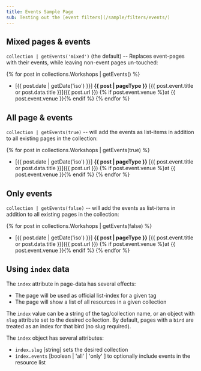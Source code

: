 ```yaml
---
title: Events Sample Page
sub: Testing out the [event filters](/sample/filters/events/)
---
```


## Mixed pages & events

`collection | getEvents('mixed')` (the default) --
Replaces event-pages with their events,
while leaving non-event pages un-touched:

{% for post in collections.Workshops | getEvents() %}
- [{{ post.date | getDate('iso') }}]
  **{{ post | pageType }}**
  [{{ post.event.title or post.data.title }}]({{ post.url }})
  {% if post.event.venue %}at {{ post.event.venue }}{% endif %}
{% endfor %}

## All page & events

`collection | getEvents(true)` --
will add the events as list-items
in addition to all existing pages in the collection:

{% for post in collections.Workshops | getEvents(true) %}
- [{{ post.date | getDate('iso') }}]
  **{{ post | pageType }}**
  [{{ post.event.title or post.data.title }}]({{ post.url }})
  {% if post.event.venue %}at {{ post.event.venue }}{% endif %}
{% endfor %}

## Only events

`collection | getEvents(false)` --
will add the events as list-items
in addition to all existing pages in the collection:

{% for post in collections.Workshops | getEvents(false) %}
- [{{ post.date | getDate('iso') }}]
  **{{ post | pageType }}**
  [{{ post.event.title or post.data.title }}]({{ post.url }})
  {% if post.event.venue %}at {{ post.event.venue }}{% endif %}
{% endfor %}

## Using `index` data

The `index` attribute in page-data has several effects:

- The page will be used as official list-index for a given tag
- The page will show a list of all resources in a given collection

The `index` value can be a string of the tag/collection name,
or an object with `slug` attribute set to the desired collection.
By default, pages with a `bird` are treated as an index for that bird
(no slug required).

The `index` object has several attributes:

- `index.slug` \[string] sets the desired collection
- `index.events` [boolean | 'all' | 'only' ] to optionally include events in the resource list
